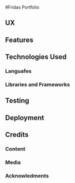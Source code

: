 #Fridas Portfolio

## UX
## Features
## Technologies Used
### Languafes
### Libraries and Frameworks
## Testing
## Deployment
## Credits
### Content
### Media
### Acknowledments
